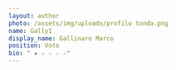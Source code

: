 ```yaml
---
layout: author
photo: /assets/img/uploads/profilo tonda.png
name: Gally1
display_name: Gallinaro Marco
position: Voto
bio: " ★ ☆ ☆ ☆ ☆"
---
```

